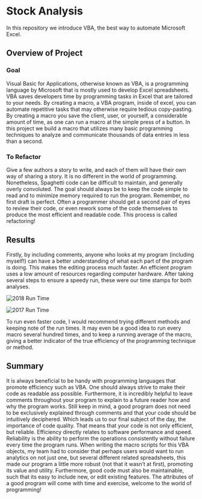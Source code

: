 # Stock Analysis

In this repository we introduce VBA, the best way to automate Microsoft Excel.

## Overview of Project


### Goal

Visual Basic for Applications, otherwise known as VBA, is a programming language by Microsoft that is mostly used to develop Excel spreadsheets. VBA saves developers time by programming tasks in Excel that are tailored to your needs. By creating a macro, a VBA program, inside of excel, you can automate repetitive tasks that may otherwise require tedious copy-pasting. By creating a macro you save the client, user, or yourself, a considerable amount of time, as one can run a macro at the simple press of a button. In this project we build a macro that utilizes many basic programming techniques to analyze and communicate thousands of data entries in less than a second. 

### To Refactor

Give a few authors a story to write, and each of them will have their own way of sharing a story. It is no different in the world of programming. Nonetheless, Spaghetti code can be difficult to maintain, and generally overly convoluted. The goal should always be to keep the code simple to read and to minimize memory required to run the program. Remember, no first draft is perfect. Often a programmer should get a second pair of eyes to review their code, or even rework some of the code themselves to produce the most efficient and readable code. This process is called refactoring!


## Results

Firstly, by including comments, anyone who looks at my program (including myself!) can have a better understanding of what each part of the program is doing. This makes the editing process much faster.
An efficient program uses a low amount of resources regarding computer hardware. After taking several steps to ensure a speedy run, these were our time stamps for both analyses.

![2018 Run Time](https://user-images.githubusercontent.com/68082808/89144498-f6393900-d51b-11ea-9517-4a6c05f1e4f3.png)

![2017 Run Time](https://user-images.githubusercontent.com/68082808/89143214-d273f400-d517-11ea-8499-fb41d46c84c0.png)

To run even faster code, I would recommend trying different methods and keeping note of the run times. It may even be a good idea to run every macro several hundred times, and to keep a running average of the macro, giving a better indicator of the true efficiency of the programming technique or method.

## Summary

It is always beneficial to be handy with programming languages that promote efficiency such as VBA. One should always strive to make their code as readable ass possible. Furthermore, it is incredibly helpful to leave comments throughout your program to explain to a future reader how and why the program works. Still keep in mind, a good program does not need to be exclusively explained through comments and that your code should be intuitively deciphered. Which leads us to our final subject of the day, the importance of code quality. That means that your code is not only efficient, but reliable. Efficiency directly relates to software performance and speed. Reliability is the ability to perform the operations consistently without failure every time the program runs. When writing the macro scripts for this VBA objects, my team had to consider that perhaps users would want to run analytics on not just one, but several different related spreadsheets, this made our program a little more robust (not that it wasn’t at first), promoting its value and utility. Furthermore, good code must also be maintainable, such that its easy to include new, or edit existing features.
The attributes of a good program will come with time and exercise, welcome to the world of programming!
